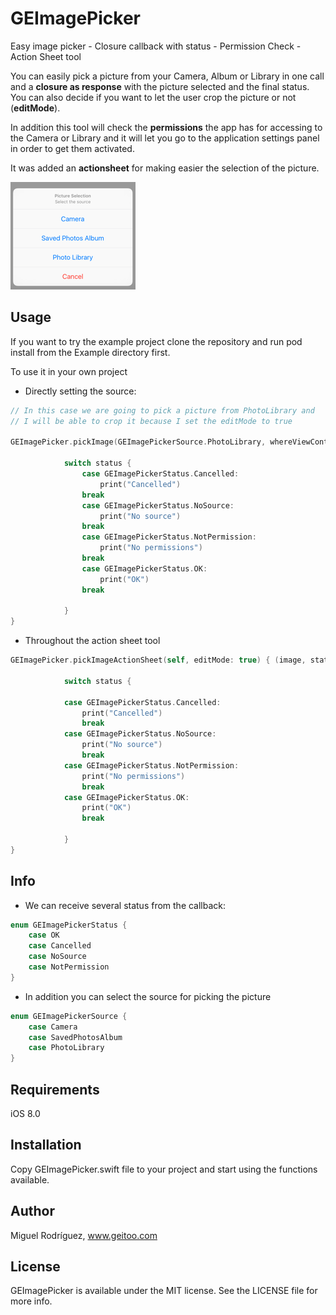 # GEImagePicker
Easy image picker - Closure callback with status - Permission Check - Action Sheet tool

You can easily pick a picture from your Camera, Album or Library in one call and a **closure as response** with the picture selected and the final status. You can also decide if you want to let the user crop the picture or not (**editMode**).

In addition this tool will check the **permissions** the app has for accessing to the Camera or Library and it will let you go to the application settings panel in order to get them activated.

It was added an **actionsheet** for making easier the selection of the picture.

![ActionSheet](Resources/action_sheet.png)

## Usage
If you want to try the example project clone the repository and run pod install from the Example directory first.

To use it in your own project

* Directly setting the source:

```swift
// In this case we are going to pick a picture from PhotoLibrary and
// I will be able to crop it because I set the editMode to true

GEImagePicker.pickImage(GEImagePickerSource.PhotoLibrary, whereViewController: self, editMode: true) { (image, status) -> () in
            
            switch status {
                case GEImagePickerStatus.Cancelled:
                    print("Cancelled")
                break
                case GEImagePickerStatus.NoSource:
                    print("No source")
                break
                case GEImagePickerStatus.NotPermission:
                    print("No permissions")
                break
                case GEImagePickerStatus.OK:
                    print("OK")
                break
                
            }
}
```

* Throughout the action sheet tool

```swift
GEImagePicker.pickImageActionSheet(self, editMode: true) { (image, status) -> () in
            
            switch status {
                
            case GEImagePickerStatus.Cancelled:
                print("Cancelled")
                break
            case GEImagePickerStatus.NoSource:
                print("No source")
                break
            case GEImagePickerStatus.NotPermission:
                print("No permissions")
                break
            case GEImagePickerStatus.OK:
                print("OK")
                break
                
            }
}

```

## Info
* We can receive several status from the callback:

```swift
enum GEImagePickerStatus {
    case OK
    case Cancelled
    case NoSource
    case NotPermission
}
```

* In addition you can select the source for picking the picture

```swift
enum GEImagePickerSource {
    case Camera
    case SavedPhotosAlbum
    case PhotoLibrary
}
```


## Requirements

iOS 8.0

## Installation
Copy GEImagePicker.swift file to your project and start using the functions available.

## Author

Miguel Rodríguez, www.geitoo.com

## License

GEImagePicker is available under the MIT license. See the LICENSE file for more info.
